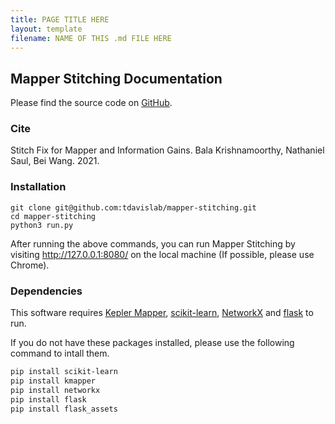 ```yaml
---
title: PAGE TITLE HERE
layout: template
filename: NAME OF THIS .md FILE HERE
--- 
```


## Mapper Stitching Documentation

<!-- Mapper Interactive is a web-based framework for interactive analysis and visualization of high-dimensional point cloud data built upon the Mapper algorithm. It is an open source software released under the MIT License. -->

<!-- The Mapper algorithm is a tool from topological data analysis first introduced by Gurjeet Singh, Facundo Mémoli and Gunnar Carlsson in 2007 (http://dx.doi.org/10.2312/SPBG/SPBG07/091-100). -->

Please find the source code on [GitHub](https://github.com/tdavislab/mapper-stitching).

### Cite

Stitch Fix for Mapper and Information Gains. Bala Krishnamoorthy, Nathaniel Saul, Bei Wang. 2021.

<!-- ### Video -->

<!-- [![Screenshot of video](video-teaser.png)](https://www.youtube.com/watch?v=z2VEkv1apF8) -->

### Installation
```shell
git clone git@github.com:tdavislab/mapper-stitching.git
cd mapper-stitching
python3 run.py
```

After running the above commands, you can run Mapper Stitching by visiting http://127.0.0.1:8080/ on the local machine (If possible, please use Chrome).

### Dependencies
This software requires [Kepler Mapper](https://kepler-mapper.scikit-tda.org/), [scikit-learn](https://scikit-learn.org/stable/), [NetworkX](https://networkx.github.io/) and [flask](https://flask.palletsprojects.com/en/1.1.x/) to run.

If you do not have these packages installed, please use the following command to intall them.

```bash
pip install scikit-learn
pip install kmapper
pip install networkx
pip install flask
pip install flask_assets
```

<!-- To perform linear regression, please also make sure you have [statsmodels](https://www.statsmodels.org/stable/index.html) installed. -->
<!-- ```bash
pip install statsmodels
``` -->
